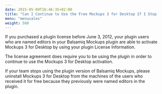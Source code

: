 ```yaml
---
date: 2015-05-09T16:46:35+02:00
title: "Can I Continue to Use the Free Mockups 3 for Desktop If I Stop Using a Plugin?"
menu: "menusales"
weight: 560
---
```


If you purchased a plugin license before June 3, 2012, your plugin users who are named editors in your Balsamiq Mockups plugin are able to activate Mockups 3 for Desktop by using your plugin License Information.

The license agreement does require you to be using the plugin in order to continue to use the Mockups 3 for Desktop activation.

If your team stops using the plugin version of Balsamiq Mockups, please uninstall Mockups 3 for Desktop from the machines of the users who received it for free because they previously were named editors in the plugin.
